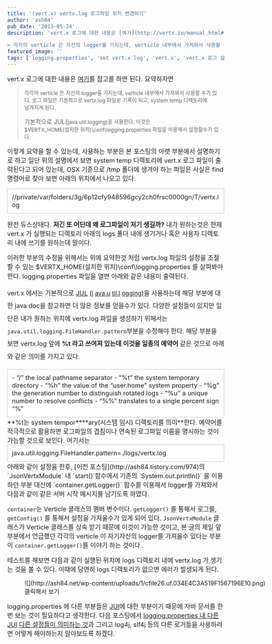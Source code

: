 ```yaml
---
title: '(vert.x) vertx.log 로그파일 위치 변경하기'
author: 'ash84'
pub_date: '2013-05-24'
description: 'vert.x 로그에 대한 내용은 [여기](http://vertx.io/manual.html#logging)를 참고를 하면 된다. 요약하자면 

> 각각의 verticle 은 자신의 logger를 가지는데, verticle 내부에서 가져와서 사용할 수가 있다. 로그 파일은 기본적으로 vertx.log 파일로 기록이 되고, system temp 디렉'
featured_image: ''
tags: ['logging.properties', 'set vert.x log', 'vert.x', 'vert.x 로그 설정', 'vertx', 'vertx.log']
---
```



<span style="font-size: 11pt;">vert.x 로그에 대한 내용은 [여기](http://vertx.io/manual.html#logging)를 참고를 하면 된다. 요약하자면 </span>

> <span style="font-size: 9pt;">각각의 verticle 은 자신의 logger를 가지는데, verticle 내부에서 가져와서 사용할 수가 있다. </span><span style="font-size: 9pt;">로그 파일은 기본적으로 vertx.log 파일로 기록이 되고, system temp 디렉토리에  
>  남겨지게 된다. </span>
> 
> 기본적으로 JUL(j<span style="font-size: 9pt;">ava.u</span><span style="font-size: 9pt;">til.l</span><span style="font-size: 9pt;">ogging)</span><span style="font-size: 9pt;">을 사용한다. 이것은  
>  $VERTX_HOME(설치한 위치)</span><span style="font-size: 9pt;">\conf\logging.properties 파일을 이용해서 설정할수가 있다. </span>

<span style="font-size: 11pt;">이렇게 요약을 할 수 있는데, 사용하는 부분은 본 포스팅의 아랫 부분에서 설명하기로 하고 일단 위의 설명에서 보면 system temp 디렉토리에 vert.x 로그 파일이 출력된다고 되어 있는데, OSX 기준으로 /tmp 폴더에 생겨야 하는 파일은 사실은 find 명령어로 찾아 보면 아래의 위치에서 나오고 있다. </span>

<span style="font-size: 11pt;">  
</span>

<div class="txc-textbox" style="border: 1px solid rgb(203, 203, 203); background-color: rgb(255, 255, 255); padding: 10px;"><span style="font-size: 11pt;">//private/var/folders/3g/6p12cfy948596gcy2ch0frsc0000gn/T/vertx.log</span>

</div><span style="font-size: 11pt;">  
</span>

<span style="font-size: 11pt;">완전 듀스상태다. **저긴 또 어딘데 왜 로그파일이 저기 생길까?** 내가 원하는것은 현재 vert.x 가 실행되는 디렉토리 아래의 logs 폴더 내에 생기거나 혹은 사용자 디렉토리 내에 쓰기를 원하는데 말이다. </span>

<span style="font-size: 11pt;">이러한 부분의 수정을 위해서는 위에 요약한것 처럼 vertx.log 파일의 설정을 조절할 수 있는 </span><span style="font-size: 11pt; line-height: 1.5;">$VERTX_HOME(설치한 위치)</span><span style="font-size: 11pt; line-height: 1.5;">\conf\logging.properties 를 살펴봐야 한다. logging.properties 파일을 열면 아래와 같은 내용이 출력된다. </span>

<span style="font-size: 9pt; line-height: 2;">  
</span>

<span style="font-size: 9pt; line-height: 2;">  
</span>

<script src="https://gist.github.com/AhnSeongHyun/5641740.js"></script>

<span style="font-size: 9pt; line-height: 2;">  
</span>

<span style="font-size: 9pt; line-height: 2;">  
</span>

<span style="font-size: 11pt; line-height: 2;">vert.x 에서는 기본적으로 [JUL](http://docs.xrath.com/java/se/6/docs/ko/api/java/util/logging/package-summary.html) [(](http://docs.xrath.com/java/se/6/docs/ko/api/java/util/logging/package-summary.html)</span>[j](http://docs.xrath.com/java/se/6/docs/ko/api/java/util/logging/package-summary.html) [ava.u](http://docs.xrath.com/java/se/6/docs/ko/api/java/util/logging/package-summary.html) [til.l](http://docs.xrath.com/java/se/6/docs/ko/api/java/util/logging/package-summary.html) [ogging](http://docs.xrath.com/java/se/6/docs/ko/api/java/util/logging/package-summary.html)<span style="font-size: 11pt; line-height: 2;"><span style="font-size: 11pt;">[)](http://docs.xrath.com/java/se/6/docs/ko/api/java/util/logging/package-summary.html)</span>을 사용하는데 해당 부분에 대한 java doc을 참고하면 더 많은 정보를 얻을수가 있다. 다양한 설정들이 있지만 일단은 내가 원하는 위치에 vertx.log 파일을 생성하기 위해서는 `java.util.logging.FileHandler.pattern`부분을 수정해야 한다. 해당 부분을 보면 vertx.log 앞에 **%t 라고 쓰여져 있는데 이것을 일종의 예약어** 같은 것으로 아래와 같은 의미를 가지고 있다. </span>

<span style="font-size: 11pt;">  
</span><span style="font-size: 11pt;">  
</span><span style="font-size: 11pt;">  
</span><span style="font-size: 11pt;">  
</span><span style="font-size: 11pt;">  
</span><span style="font-size: 11pt;"></span>

<div class="txc-textbox" style="border: 1px solid rgb(203, 203, 203); background-color: rgb(255, 255, 255); padding: 10px;">- <span style="font-size: 11pt;">“/” the local pathname separator</span>
- <span style="font-size: 11pt;">“%t” the system temporary directory</span>
- <span style="font-size: 11pt;">“%h” the value of the “user.home” system property</span>
- <span style="font-size: 11pt;">“%g” the generation number to distinguish rotated logs</span>
- <span style="font-size: 11pt;">“%u” a unique number to resolve conflicts</span>
- <span style="font-size: 11pt;">“%%” translates to a single percent sign “%”</span>

</div><span style="font-size: 11pt;">**%t는 system tempor**</span><span style="font-size: 11pt;">**ary(시스템 임시) 디렉토리를 의미**한다. 예약어를 적극적으로 활용하면 로그파일의 겹침이나 연속된 로그파일 이름을 명시하는 것이 가능할 것으로 보인다. 여기서는</span>

<span style="font-size: 11pt;">  
</span><span style="font-size: 11pt;">  
</span><span style="font-size: 11pt;">  
</span><span style="font-size: 11pt;">  
</span><span style="font-size: 11pt;">  
</span><span style="font-size: 11pt;"></span>

<div class="txc-textbox" style="border: 1px solid rgb(203, 203, 203); background-color: rgb(255, 255, 255); padding: 10px;"><span style="font-size: 11pt;">java.util.logging.FileHandler.pattern=./logs/vertx.log</span>

</div><span style="font-size: 11pt;">  
아래와 같이 설정을 한후, [이전 포스팅](http://ash84.tistory.com/974)의 `JsonVertxModule` 내 `start()`함수에서 기존의 `System.out.println()` 을 이용하던 부분 대신에 `container.getLogger()` 함수를 이용해서 logger를 가져와서 다음과 같이 같은 서버 시작 메시지를 남기도록 하였다. </span>

<script src="https://gist.github.com/AhnSeongHyun/5641780.js"></script>

<span style="font-size: 11pt;">`container`는 Verticle 클래스의 멤버 변수이다. `getLogger()` 를 통해서 로그를, `getConfig()` 를 통해서 설정을 가져올수가 있게 되어 있다. `JsonVertxModule` 클래스가 Verticle 클래스를 상속 받기 때문에 이것이 가능한 것이고, 본 글의 제일 앞 부분에서 언급했던 각각의 verticle 이 자기자신의 logger를 가져올수 있다는 부분이 `container.getLogger()`를 이야기 하는 것이다 .</span>

<span style="font-size: 11pt;">테스트를 해보면 다음과 같이 실행된 위치에 logs 디렉토리 내에 vertx.log 가 생기는 것을 볼 수 있다. 이때에 당연히 logs 디렉토리가 없으면 에러가 발생되게 된다.</span>

<figure class="wp-caption aligncenter" style="width: 640px">![](http://ash84.net/wp-content/uploads/1/cfile26.uf.034E4C3A519F1567196E10.png)<figcaption class="wp-caption-text">클릭해서 보기 </figcaption></figure>

<span style="font-size: 11pt;">logging.properties 에 다른 부분들은 [JUI](http://docs.xrath.com/java/se/6/docs/ko/api/java/util/logging/package-summary.html)에 대한 부분이기 때문에 자바 문서를 한번 보는 것이 필요하다고 생각한다. 다음 포스팅에서 [logging.properties 내 다른 ](http://ash84.tistory.com/978) [JUI](http://ash84.tistory.com/978) [다른 설정들이 의미하는 것](http://ash84.tistory.com/978)과 그리고 log4j, slf4j 등의 다른 로거들을 사용하려면 어떻게 해야하는지 알아보도록 하겠다. </span>



